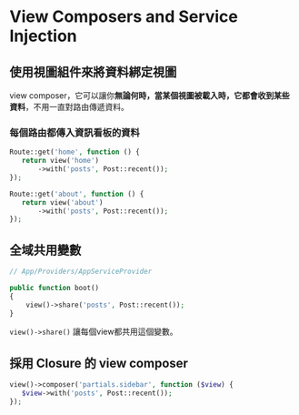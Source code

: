 # View Composers and Service Injection

## 使用視圖組件來將資料綁定視圖

view composer，它可以讓你**無論何時，當某個視圖被載入時，它都會收到某些資料**，不用一直對路由傳遞資料。

### 每個路由都傳入資訊看板的資料

```php
Route::get('home', function () {
   return view('home')
       ->with('posts', Post::recent());
});

Route::get('about', function () {
   return view('about')
       ->with('posts', Post::recent());
});
```

## 全域共用變數


```php
// App/Providers/AppServiceProvider

public function boot()
{
    view()->share('posts', Post::recent());
}
```

`view()->share()` 讓每個view都共用這個變數。

## 採用 Closure 的 view composer

```php
view()->composer('partials.sidebar', function ($view) {
   $view->with('posts', Post::recent());
});
```

